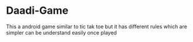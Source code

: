 # Daadi-Game

This a android game similar to tic tak toe but it has different rules which are simpler can be understand easily once played
